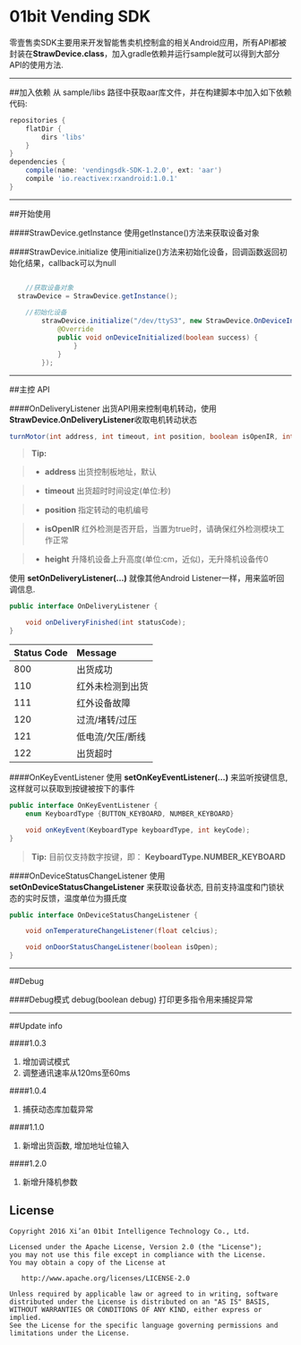 01bit Vending SDK
===================

零壹售卖SDK主要用来开发智能售卖机控制盒的相关Android应用，所有API都被封装在**StrawDevice.class**，加入gradle依赖并运行sample就可以得到大部分API的使用方法.

----------

##加入依赖
从 sample/libs 路径中获取aar库文件，并在构建脚本中加入如下依赖代码:

```gradle
repositories {
    flatDir {
        dirs 'libs'
    }
}
dependencies {
    compile(name: 'vendingsdk-SDK-1.2.0', ext: 'aar')
    compile 'io.reactivex:rxandroid:1.0.1'
}
```

----------

##开始使用

####StrawDevice.getInstance
使用getInstance()方法来获取设备对象

####StrawDevice.initialize
使用initialize()方法来初始化设备，回调函数返回初始化结果，callback可以为null

```java

	//获取设备对象
  strawDevice = StrawDevice.getInstance();
  
	//初始化设备
        strawDevice.initialize("/dev/ttyS3", new StrawDevice.OnDeviceInitializeListener() {
            @Override
            public void onDeviceInitialized(boolean success) {
                }
            }
        });

```

----------

##主控 API

####OnDeliveryListener
出货API用来控制电机转动，使用**StrawDevice.OnDeliveryListener**收取电机转动状态
```java
turnMotor(int address, int timeout, int position, boolean isOpenIR, int height)
```
> **Tip:**

>- **address**  出货控制板地址，默认

>- **timeout**  出货超时时间设定(单位:秒)

>- **position** 指定转动的电机编号

>- **isOpenIR** 红外检测是否开启，当置为true时，请确保红外检测模块工作正常

>- **height** 升降机设备上升高度(单位:cm，近似)，无升降机设备传0

使用 **setOnDeliveryListener(...)** 就像其他Android Listener一样，用来监听回调信息. 
```java
public interface OnDeliveryListener {

	void onDeliveryFinished(int statusCode);
}
```


| Status Code       | Message           |
| ------------- |:-------------|
| 800      | 出货成功 |
| 110      | 红外未检测到出货 |
| 111      | 红外设备故障 |
| 120      | 过流/堵转/过压 |
| 121      | 低电流/欠压/断线 |
| 122      | 出货超时 |


####OnKeyEventListener
使用 **setOnKeyEventListener(...)** 来监听按键信息, 这样就可以获取到按键被按下的事件
```java
public interface OnKeyEventListener {
	enum KeyboardType {BUTTON_KEYBOARD, NUMBER_KEYBOARD}

	void onKeyEvent(KeyboardType keyboardType, int keyCode);
}
```
> **Tip:** 目前仅支持数字按键，即：  **KeyboardType.NUMBER_KEYBOARD**

####OnDeviceStatusChangeListener
使用 **setOnDeviceStatusChangeListener** 来获取设备状态, 目前支持温度和门锁状态的实时反馈，温度单位为摄氏度
```java
public interface OnDeviceStatusChangeListener {

	void onTemperatureChangeListener(float celcius);

	void onDoorStatusChangeListener(boolean isOpen);
}
```

-------------
##Debug

####Debug模式
debug(boolean debug) 打印更多指令用来捕捉异常

-------------
##Update info

####1.0.3
1. 增加调试模式
2. 调整通讯速率从120ms至60ms

####1.0.4
1. 捕获动态库加载异常

####1.1.0
1. 新增出货函数, 增加地址位输入

####1.2.0
1. 新增升降机参数

License
-------
    Copyright 2016 Xi’an 01bit Intelligence Technology Co., Ltd.

    Licensed under the Apache License, Version 2.0 (the "License");
    you may not use this file except in compliance with the License.
    You may obtain a copy of the License at

       http://www.apache.org/licenses/LICENSE-2.0

    Unless required by applicable law or agreed to in writing, software
    distributed under the License is distributed on an "AS IS" BASIS,
    WITHOUT WARRANTIES OR CONDITIONS OF ANY KIND, either express or implied.
    See the License for the specific language governing permissions and
    limitations under the License.

